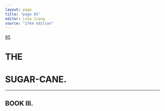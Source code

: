 ```yaml
---
layout: page
title: "page 85"
editor: Lina Jiang
source: "1764 edition"
---
```

[85]()

# THE


# SUGAR-CANE.

---

## BOOK III.
